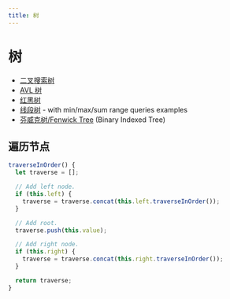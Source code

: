 ```yaml
---
title: 树
---
```


# 树

- [二叉搜索树](binary-search-tree)
- [AVL 树](avl-tree)
- [红黑树](red-black-tree)
- [线段树](segment-tree) - with min/max/sum range queries examples
- [芬威克树/Fenwick Tree](fenwick-tree) (Binary Indexed Tree)

## 遍历节点

```js
traverseInOrder() {
  let traverse = [];

  // Add left node.
  if (this.left) {
    traverse = traverse.concat(this.left.traverseInOrder());
  }

  // Add root.
  traverse.push(this.value);

  // Add right node.
  if (this.right) {
    traverse = traverse.concat(this.right.traverseInOrder());
  }

  return traverse;
}
```
